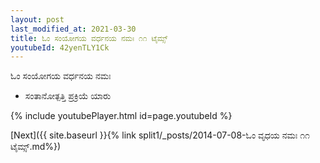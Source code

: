 ```yaml
---
layout: post
last_modified_at: 2021-03-30
title: ಓಂ ಸಂಯೋಗಯ ವರ್ಧನಯ ನಮಃ ೧೧ ಟೈಮ್ಸ್
youtubeId: 42yenTLY1Ck
---
```

 
 
 ಓಂ ಸಂಯೋಗಯ ವರ್ಧನಯ ನಮಃ  
 
 -  ಸಂತಾನೋತ್ಪತ್ತಿ ಪ್ರಕ್ರಿಯೆ ಯಾರು 
 
  
 
  
 
 
 
 
 
 


{% include youtubePlayer.html id=page.youtubeId %}
 
[Next]({{ site.baseurl }}{% link  split1/_posts/2014-07-08-ಓಂ ವೃಧಯ ನಮಃ ೧೧ ಟೈಮ್ಸ್.md%})
 
